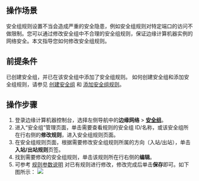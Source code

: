 ## 操作场景
安全组规则设置不当会造成严重的安全隐患，例如安全组规则对特定端口的访问不做限制。您可以通过修改安全组中不合理的安全组规则，保证边缘计算机器实例的网络安全。本文指导您如何修改安全组规则。

## 前提条件
已创建安全组，并已在该安全组中添加了安全组规则。
如何创建安全组和添加安全组规则，请参见 [创建安全组](https://cloud.tencent.com/document/product/1108/48541) 和 [添加安全组规则](https://cloud.tencent.com/document/product/1108/48595)。

## 操作步骤
1. 登录边缘计算机器控制台，选择左侧导航中的**边缘网络** > **[安全组](https://console.cloud.tencent.com/ecm/safe)**。
2. 进入“安全组”管理页面，单击需要查看规则的安全组 ID/名称，或该安全组所在行右侧的**修改规则**，进入安全组规则页面。
4. 在安全组规则页面，根据需要修改安全组规则所属的方向（入站/出站），单击**入站/出站规则**页签。
5. 找到需要修改的安全组规则，单击该规则所在行右侧的**编辑**。
6. 可参考 [规则参数说明](https://cloud.tencent.com/document/product/1108/48595#Step5) 对已有规则进行修改，修改完成后单击**保存**即可。如下图所示：
![](https://main.qcloudimg.com/raw/2e9178671fcd3a18950735775b061b3c.png)
